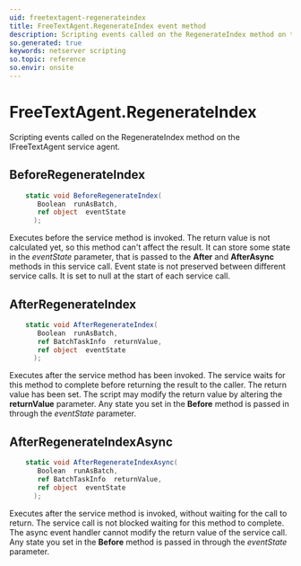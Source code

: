 ```yaml
---
uid: freetextagent-regenerateindex
title: FreeTextAgent.RegenerateIndex event method
description: Scripting events called on the RegenerateIndex method on the FreeTextAgent service agent.
so.generated: true
keywords: netserver scripting
so.topic: reference
so.envir: onsite
---
```

# FreeTextAgent.RegenerateIndex

Scripting events called on the <see cref='M:IFreeTextAgent.RegenerateIndex'>RegenerateIndex</see> method on the <see cref='IFreeTextAgent'>IFreeTextAgent</see>  service agent.

## BeforeRegenerateIndex
```cs
    static void BeforeRegenerateIndex(
       Boolean  runAsBatch,
       ref object  eventState
      );
```
Executes before the service method is invoked.
The return value is not calculated yet, so this method can't affect the result.
It can store some state in the *eventState* parameter, that is passed to the **After** and **AfterAsync** methods in this service call.
Event state is not preserved between different service calls. It is set to null at the start of each service call.
## AfterRegenerateIndex
```cs
    static void AfterRegenerateIndex(
       Boolean  runAsBatch,
       ref BatchTaskInfo  returnValue,
       ref object  eventState
      );
```
Executes after the service method has been invoked. The service waits for this method to complete before returning the result to the caller.
The return value has been set. The script may modify the return value by altering the **returnValue** parameter.
Any state you set in the **Before** method is passed in through the *eventState* parameter.
## AfterRegenerateIndexAsync
```cs
    static void AfterRegenerateIndexAsync(
       Boolean  runAsBatch,
       ref BatchTaskInfo  returnValue,
       ref object  eventState
      );
```
Executes after the service method is invoked, without waiting for the call to return.
The service call is not blocked waiting for this method to complete.
The async event handler cannot modify the return value of the service call.
Any state you set in the **Before** method is passed in through the *eventState* parameter.

